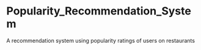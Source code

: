 # Popularity_Recommendation_System
A recommendation system using popularity ratings of users on restaurants
